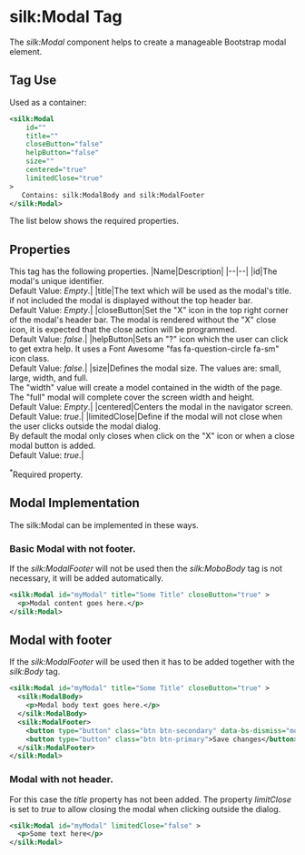 # silk:Modal Tag
The *silk:Modal* component helps to create a manageable Bootstrap modal element.

## Tag Use
Used as a container:
```xml
<silk:Modal
    id=""
    title=""
    closeButton="false"
    helpButton="false"
    size=""
    centered="true"
    limitedClose="true"
>
   Contains: silk:ModalBody and silk:ModalFooter
</silk:Modal>
```
The list below shows the required properties.

## Properties
This tag has the following properties.
|Name|Description|
|--|--|
|id|The modal's unique identifier.<br>Default Value: *Empty*.|
|title|The text which will be used as the modal's title. if not included the modal is displayed without the top header bar.<br>Default Value: *Empty*.|
|closeButton|Set the "X" icon in the top right corner of the modal's header bar. The modal is rendered without the "X" close icon, it is expected that the close action will be programmed.<br>Default Value: *false*.|
|helpButton|Sets an "?" icon which the user can click to get extra help. It uses a Font Awesome "fas fa-question-circle fa-sm" icon class.<br>Default Value: *false*.|
|size|Defines the modal size. The values are: small, large, width, and full.<br>The "width" value will create a model contained in the width of the page.<br>The "full" modal will complete cover the screen width and height.<br>Default Value: *Empty*.|
|centered|Centers the modal in the navigator screen.<br>Default Value: *true*.|
|limitedClose|Define if the modal will not close when the user clicks outside the modal dialog.<br>By default the modal only closes when click on the "X" icon or when a close modal button is added.<br>Default Value: *true*.|

<sup>*</sup>Required property.
## Modal Implementation
The silk:Modal can be implemented in these ways.

### Basic Modal with not footer.

If the *silk:ModalFooter* will not be used then the *silk:MoboBody* tag is not necessary, it will be added automatically.

```xml
<silk:Modal id="myModal" title="Some Title" closeButton="true" >
  <p>Modal content goes here.</p> 
</silk:Modal>
```
## Modal with footer

If the *silk:ModalFooter* will be used then it has to be added together with the *silk:Body* tag.

```xml
<silk:Modal id="myModal" title="Some Title" closeButton="true" >
  <silk:ModalBody>
    <p>Modal body text goes here.</p> 
  </silk:ModalBody>
  <silk:ModalFooter>
    <button type="button" class="btn btn-secondary" data-bs-dismiss="modal">Close</button>
    <button type="button" class="btn btn-primary">Save changes</button>
  </silk:ModalFooter>
</silk:Modal>
```

### Modal with not header.

For this case the *title* property has not been added. The property *limitClose* is set to *true* to allow closing the modal when clicking outside the dialog.

```xml
<silk:Modal id="myModal" limitedClose="false" >
  <p>Some text here</p>
</silk:Modal>
